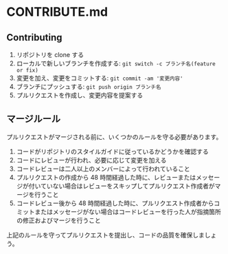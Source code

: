# CONTRIBUTE.md

## Contributing

1. リポジトリを clone する
2. ローカルで新しいブランチを作成する: `git switch -c ブランチ名(feature or fix)`
3. 変更を加え、変更をコミットする: `git commit -am '変更内容'`
4. ブランチにプッシュする: `git push origin ブランチ名`
5. プルリクエストを作成し、変更内容を提案する

## マージルール

プルリクエストがマージされる前に、いくつかのルールを守る必要があります。

1. コードがリポジトリのスタイルガイドに従っているかどうかを確認する
2. コードにレビューが行われ、必要に応じて変更を加える
3. コードレビューは二人以上のメンバーによって行われていること
4. プルリクエストの作成から 48 時間経過した時に、レビューまたはメッセージが付いていない場合はレビューをスキップしてプルリクエスト作成者がマージを行うこと
5. コードレビュー後から 48 時間経過した時に、プルリクエスト作成者からコミットまたはメッセージがない場合はコードレビューを行った人が指摘箇所の修正およびマージを行うこと

上記のルールを守ってプルリクエストを提出し、コードの品質を確保しましょう。
